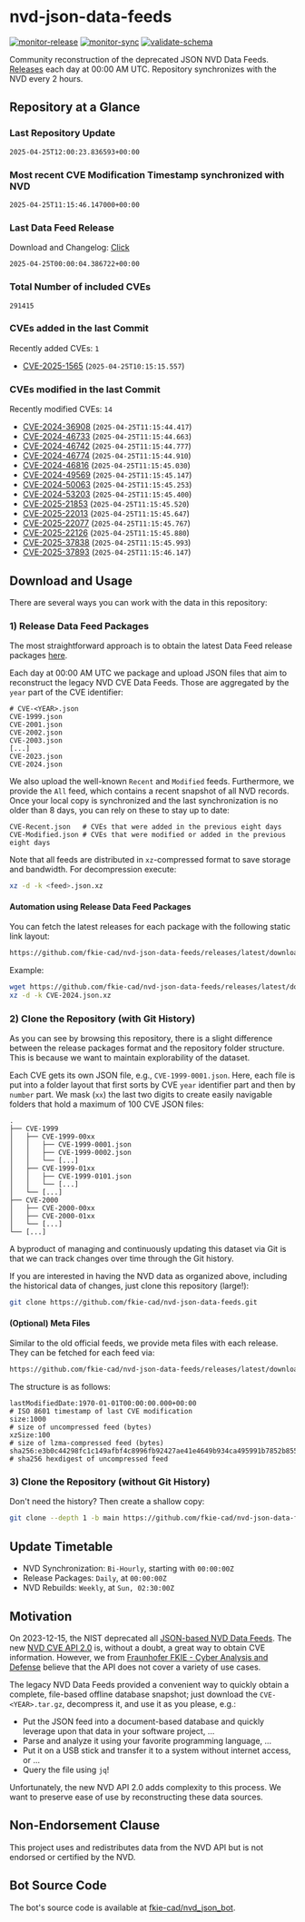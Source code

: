 # nvd-json-data-feeds

[![monitor-release](https://github.com/fkie-cad/nvd-json-data-feeds/actions/workflows/monitor_release.yml/badge.svg)](https://github.com/fkie-cad/nvd-json-data-feeds/actions/workflows/monitor_release.yml)
[![monitor-sync](https://github.com/fkie-cad/nvd-json-data-feeds/actions/workflows/monitor_sync.yml/badge.svg)](https://github.com/fkie-cad/nvd-json-data-feeds/actions/workflows/monitor_sync.yml)
[![validate-schema](https://github.com/fkie-cad/nvd-json-data-feeds/actions/workflows/validate_schema.yml/badge.svg)](https://github.com/fkie-cad/nvd-json-data-feeds/actions/workflows/validate_schema.yml)

Community reconstruction of the deprecated JSON NVD Data Feeds.
[Releases](https://github.com/fkie-cad/nvd-json-data-feeds/releases/latest) each day at 00:00 AM UTC.
Repository synchronizes with the NVD every 2 hours.

## Repository at a Glance

### Last Repository Update

```plain
2025-04-25T12:00:23.836593+00:00
```

### Most recent CVE Modification Timestamp synchronized with NVD

```plain
2025-04-25T11:15:46.147000+00:00
```

### Last Data Feed Release

Download and Changelog: [Click](https://github.com/fkie-cad/nvd-json-data-feeds/releases/latest)

```plain
2025-04-25T00:00:04.386722+00:00
```

### Total Number of included CVEs

```plain
291415
```

### CVEs added in the last Commit

Recently added CVEs: `1`

- [CVE-2025-1565](CVE-2025/CVE-2025-15xx/CVE-2025-1565.json) (`2025-04-25T10:15:15.557`)


### CVEs modified in the last Commit

Recently modified CVEs: `14`

- [CVE-2024-36908](CVE-2024/CVE-2024-369xx/CVE-2024-36908.json) (`2025-04-25T11:15:44.417`)
- [CVE-2024-46733](CVE-2024/CVE-2024-467xx/CVE-2024-46733.json) (`2025-04-25T11:15:44.663`)
- [CVE-2024-46742](CVE-2024/CVE-2024-467xx/CVE-2024-46742.json) (`2025-04-25T11:15:44.777`)
- [CVE-2024-46774](CVE-2024/CVE-2024-467xx/CVE-2024-46774.json) (`2025-04-25T11:15:44.910`)
- [CVE-2024-46816](CVE-2024/CVE-2024-468xx/CVE-2024-46816.json) (`2025-04-25T11:15:45.030`)
- [CVE-2024-49569](CVE-2024/CVE-2024-495xx/CVE-2024-49569.json) (`2025-04-25T11:15:45.147`)
- [CVE-2024-50063](CVE-2024/CVE-2024-500xx/CVE-2024-50063.json) (`2025-04-25T11:15:45.253`)
- [CVE-2024-53203](CVE-2024/CVE-2024-532xx/CVE-2024-53203.json) (`2025-04-25T11:15:45.400`)
- [CVE-2025-21853](CVE-2025/CVE-2025-218xx/CVE-2025-21853.json) (`2025-04-25T11:15:45.520`)
- [CVE-2025-22013](CVE-2025/CVE-2025-220xx/CVE-2025-22013.json) (`2025-04-25T11:15:45.647`)
- [CVE-2025-22077](CVE-2025/CVE-2025-220xx/CVE-2025-22077.json) (`2025-04-25T11:15:45.767`)
- [CVE-2025-22126](CVE-2025/CVE-2025-221xx/CVE-2025-22126.json) (`2025-04-25T11:15:45.880`)
- [CVE-2025-37838](CVE-2025/CVE-2025-378xx/CVE-2025-37838.json) (`2025-04-25T11:15:45.993`)
- [CVE-2025-37893](CVE-2025/CVE-2025-378xx/CVE-2025-37893.json) (`2025-04-25T11:15:46.147`)


## Download and Usage

There are several ways you can work with the data in this repository:

### 1) Release Data Feed Packages

The most straightforward approach is to obtain the latest Data Feed release packages [here](https://github.com/fkie-cad/nvd-json-data-feeds/releases/latest).

Each day at 00:00 AM UTC we package and upload JSON files that aim to reconstruct the legacy NVD CVE Data Feeds.
Those are aggregated by the `year` part of the CVE identifier:

```
# CVE-<YEAR>.json
CVE-1999.json
CVE-2001.json
CVE-2002.json
CVE-2003.json
[...]
CVE-2023.json
CVE-2024.json
```

We also upload the well-known `Recent` and `Modified` feeds.
Furthermore, we provide the `All` feed, which contains a recent snapshot of all NVD records.
Once your local copy is synchronized and the last synchronization is no older than 8 days, you can rely on these to stay up to date:

```plain
CVE-Recent.json   # CVEs that were added in the previous eight days
CVE-Modified.json # CVEs that were modified or added in the previous eight days
```

Note that all feeds are distributed in `xz`-compressed format to save storage and bandwidth.
For decompression execute:

```sh
xz -d -k <feed>.json.xz
```

#### Automation using Release Data Feed Packages

You can fetch the latest releases for each package with the following static link layout:

```sh
https://github.com/fkie-cad/nvd-json-data-feeds/releases/latest/download/CVE-<YEAR>.json.xz
```

Example:

```sh
wget https://github.com/fkie-cad/nvd-json-data-feeds/releases/latest/download/CVE-2024.json.xz
xz -d -k CVE-2024.json.xz
```

### 2) Clone the Repository (with Git History)

As you can see by browsing this repository, there is a slight difference between the release packages format and the repository folder structure.
This is because we want to maintain explorability of the dataset.

Each CVE gets its own JSON file, e.g., `CVE-1999-0001.json`.
Here, each file is put into a folder layout that first sorts by CVE `year` identifier part and then by `number` part.
We mask (`xx`) the last two digits to create easily navigable folders that hold a maximum of 100 CVE JSON files:

```plain
.
├── CVE-1999
│   ├── CVE-1999-00xx
│   │   ├── CVE-1999-0001.json
│   │   ├── CVE-1999-0002.json
│   │   └── [...]
│   ├── CVE-1999-01xx
│   │   ├── CVE-1999-0101.json
│   │   └── [...]
│   └── [...]
├── CVE-2000
│   ├── CVE-2000-00xx
│   ├── CVE-2000-01xx
│   └── [...]
└── [...]
```

A byproduct of managing and continuously updating this dataset via Git is that we can track changes over time through the Git history.

If you are interested in having the NVD data as organized above, including the historical data of changes, just clone this repository (large!):

```sh
git clone https://github.com/fkie-cad/nvd-json-data-feeds.git
```

#### (Optional) Meta Files

Similar to the old official feeds, we provide meta files with each release. They can be fetched for each feed via:

```sh
https://github.com/fkie-cad/nvd-json-data-feeds/releases/latest/download/CVE-<YEAR>.meta
```

The structure is as follows:

```plain
lastModifiedDate:1970-01-01T00:00:00.000+00:00                          # ISO 8601 timestamp of last CVE modification
size:1000                                                               # size of uncompressed feed (bytes)
xzSize:100                                                              # size of lzma-compressed feed (bytes)
sha256:e3b0c44298fc1c149afbf4c8996fb92427ae41e4649b934ca495991b7852b855 # sha256 hexdigest of uncompressed feed
```

### 3) Clone the Repository (without Git History)

Don't need the history? Then create a shallow copy:

```sh
git clone --depth 1 -b main https://github.com/fkie-cad/nvd-json-data-feeds.git
```


## Update Timetable

* NVD Synchronization: `Bi-Hourly`, starting with `00:00:00Z`
* Release Packages: `Daily`, at `00:00:00Z`
* NVD Rebuilds: `Weekly`, at `Sun, 02:30:00Z`


## Motivation

On 2023-12-15, the NIST deprecated all [JSON-based NVD Data Feeds](https://nvd.nist.gov/vuln/data-feeds#divRetirementBanner-1).
The new [NVD CVE API 2.0](https://nvd.nist.gov/developers/vulnerabilities) is, without a doubt, a great way to obtain CVE information.
However, we from [Fraunhofer FKIE - Cyber Analysis and Defense](https://www.fkie.fraunhofer.de/en/departments/cad.html) believe that the API does not cover a variety of use cases.

The legacy NVD Data Feeds provided a convenient way to quickly obtain a complete, file-based offline database snapshot; just download the `CVE-<YEAR>.tar.gz`, decompress it, and use it as you please, e.g.:

- Put the JSON feed into a document-based database and quickly leverage upon that data in your software project, ...
- Parse and analyze it using your favorite programming language, ...
- Put it on a USB stick and transfer it to a system without internet access, or ...
- Query the file using `jq`!

Unfortunately, the new NVD API 2.0 adds complexity to this process.
We want to preserve ease of use by reconstructing these data sources.

## Non-Endorsement Clause

This project uses and redistributes data from the NVD API but is not endorsed or certified by the NVD.

## Bot Source Code

The bot's source code is available at [fkie-cad/nvd\_json\_bot](https://github.com/fkie-cad/nvd_json_bot).
